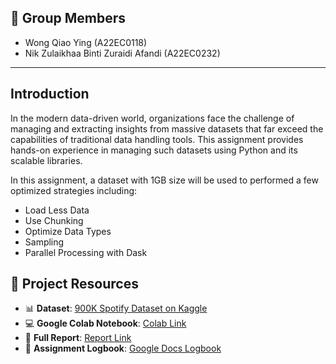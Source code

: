 ## 👥 Group Members

- Wong Qiao Ying (A22EC0118)
- Nik Zulaikhaa Binti Zuraidi Afandi (A22EC0232)

---
## Introduction
In the modern data-driven world, organizations face the challenge of managing and extracting insights from massive datasets that far exceed the capabilities of traditional data handling tools. This assignment provides hands-on experience in managing such datasets using Python and its scalable libraries.

In this assignment, a dataset with 1GB size will be used to performed a few optimized strategies including:
- Load Less Data
- Use Chunking
- Optimize Data Types
- Sampling
- Parallel Processing with Dask

## 📂 Project Resources

- 📊 **Dataset**: [900K Spotify Dataset on Kaggle](https://www.kaggle.com/datasets/devdope/900k-spotify)
- 💻 **Google Colab Notebook**: [Colab Link](https://colab.research.google.com/drive/1oj236d2rKkwgNYk3KVFs2wI9bzTgKte9?usp=sharing)
- 📝 **Full Report**: [Report Link](https://github.com/Jingyong14/HPDP02/blob/main/2425/assignment/asgn2/submission/Group_Colab/big_data.md)
- 📘 **Assignment Logbook**: [Google Docs Logbook](https://docs.google.com/document/d/1kHPzdrlHnGcFiWhbS9kZ4wsZAI8TMlyzq94FyRQA110/edit?usp=sharing)


